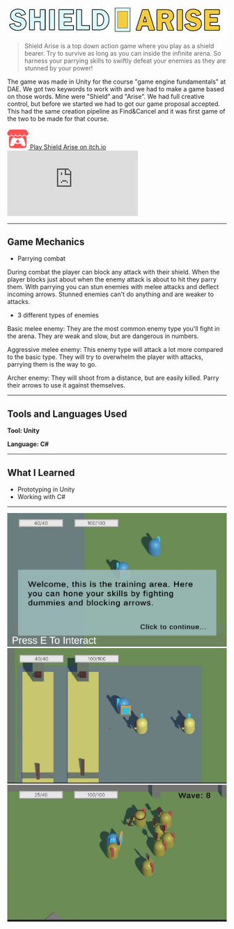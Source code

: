 ![ShieldArise Title](../assets/images/shieldArise/ShieldAriseBanner.png)

> Shield Arise is a top down action game where you play as a shield bearer. Try to survive as long as you can inside the infinite arena.
> So harness your parrying skills to swiftly defeat your enemies as they are stunned by your power!

The game was made in Unity for the course "game engine fundamentals" at DAE.
We got two keywords to work with and we had to make a game based on those words. Mine were "Shield" and "Arise".
We had full creative control, but before we started we had to got our game proposal accepted.
This had the same creation pipeline as Find&Cancel and it was first game of the two to be made for that course.

<!-- Itch.io link --> 
<a href="https://kennobobo.itch.io/shield-arise" target="_blank" rel="noopener noreferrer" class="icon-link">
    <img src="../assets/images/icons/ItchioLogo.png" alt="itch.io icon" class = "icon-link img">
    <span>Play Shield Arise on itch.io</span>
</a>

<!-- Embedded Video -->
<div class="video-wrapper">
  <iframe
  src="https://www.youtube-nocookie.com/embed/JLpVE-4qzOk"
  title="Shield Arise Gameplay Video" frameborder="0" allow="accelerometer;
  autoplay;
  clipboard-write;
  encrypted-media;
  gyroscope;
  picture-in-picture"
  allowfullscreen></iframe>
</div>

---

## Game Mechanics

- Parrying combat

During combat the player can block any attack with their shield. When the player blocks just about when the enemy attack is about to hit they parry them. 
With parrying you can stun enemies with melee attacks and deflect incoming arrows. Stunned enemies can't do anything and are weaker to attacks.


- 3 different types of enemies

Basic melee enemy: They are the most common enemy type you'll fight in the arena. They are weak and slow, but are dangerous in numbers.

Aggressive melee enemy: This enemy type will attack a lot more compared to the basic type. They will try to overwhelm the player with attacks, parrying them is the way to go.

Archer enemy: They will shoot from a distance, but are easily killed. Parry their arrows to use it against themselves.

---

## Tools and Languages Used

**Tool: Unity**

**Language: C#**

---
## What I Learned

- Prototyping in Unity
- Working with C#

---

![ShieldArise Tutorial](../assets/images/shieldArise/ShieldArise_Tutorial.jpg)
![ShieldArise Training](../assets/images/shieldArise/ShieldArise_Training.jpg)
![ShieldArise Combat](../assets/images/shieldArise/ShieldArise_Combat.jpg)